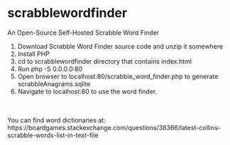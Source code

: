 # scrabblewordfinder
An Open-Source Self-Hosted Scrabble Word Finder<br />
1. Download Scrabble Word Finder source code and unzip it somewhere
2. Install PHP
3. cd to scrabblewordfinder directory that contains index.html
4. Run php -S 0.0.0.0:80
5. Open browser to localhost:80/scrabble_word_finder.php to generate scrabbleAnagrams.sqlite
6. Navigate to localhost:80 to use the word finder.
<br />
<br />
You can find word dictionaries at: https://boardgames.stackexchange.com/questions/38366/latest-collins-scrabble-words-list-in-text-file
